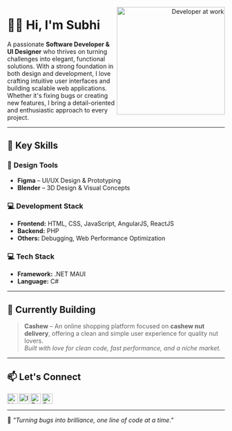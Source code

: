 <p align="right">
  <img align="right" src="https://media3.giphy.com/media/brsEO1JayBVja/giphy.gif?cid=ecf05e47o9qslttz93qdjhsvpd27f4qnosxsh38ymrxj8sdb&rid=giphy.gif&ct=g" alt="Developer at work" width="250"/>
</p>

# 👩‍💻 Hi, I'm Subhi

A passionate **Software Developer & UI Designer** who thrives on turning challenges into elegant, functional solutions. With a strong foundation in both design and development, I love crafting intuitive user interfaces and building scalable web applications. Whether it's fixing bugs or creating new features, I bring a detail-oriented and enthusiastic approach to every project.

---

## 🚀 Key Skills

### 🎨 **Design Tools**
- **Figma** – UI/UX Design & Prototyping  
- **Blender** – 3D Design & Visual Concepts

### 💻 **Development Stack**
- **Frontend:** HTML, CSS, JavaScript, AngularJS, ReactJS 
- **Backend:** PHP  
- **Others:** Debugging, Web Performance Optimization
### 💻 Tech Stack
- **Framework:** .NET MAUI  
- **Language:** C#  


---

## 🌱 Currently Building

> **Cashew** – An online shopping platform focused on **cashew nut delivery**, offering a clean and simple user experience for quality nut lovers.  
> *Built with love for clean code, fast performance, and a niche market.*

---

## 📫 Let's Connect

<a href="https://www.linkedin.com/in/subhi-c">
  <img align="left" alt="LinkedIn" width="24px" src="https://cdn.jsdelivr.net/npm/simple-icons@v3/icons/linkedin.svg" />
</a>
<a href="https://www.instagram.com/_itssubhihere_">
  <img align="left" alt="Instagram" width="24px" src="https://cdn.jsdelivr.net/npm/simple-icons@v3/icons/instagram.svg" />
</a>
<a href="https://www.behance.net/subhic">
  <img align="left" alt="Behance" width="24px" src="https://cdn.jsdelivr.net/npm/simple-icons@v3/icons/behance.svg" />
</a>
<a href="https://www.frontendmentor.io/profile/Subhi-c">
  <img align="left" alt="Frontend Mentor" width="24px" src="https://cdn.jsdelivr.net/npm/simple-icons@3.0.1/icons/freecodecamp.svg" />
</a>

<br clear="left"/>

---

🌟 _"Turning bugs into brilliance, one line of code at a time."_  
